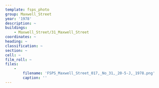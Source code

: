 ```yaml
---
template: fsps_photo
group: Maxwell_Street
year: '1978'
description: ~
buildings:
    - Maxwell_Street/31_Maxwell_Street
coordinates: ~
heading: ~
classification: ~
section: ~
cell: ~
film_roll: ~
files:
    -
        filename: 'FSPS_Maxwell_Street_017,_No_31,_20-5-J,_1978.png'
        caption: ''
---
```

